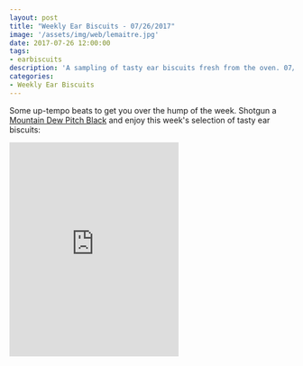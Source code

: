 ```yaml
---
layout: post
title: "Weekly Ear Biscuits - 07/26/2017"
image: '/assets/img/web/lemaitre.jpg'
date: 2017-07-26 12:00:00
tags:
- earbiscuits
description: 'A sampling of tasty ear biscuits fresh from the oven. 07/26/2017'
categories:
- Weekly Ear Biscuits
---
```


Some up-tempo beats to get you over the hump of the week. Shotgun a [Mountain Dew Pitch Black](http://mountaindew.wikia.com/wiki/Pitch_Black) and enjoy this week's selection of tasty ear biscuits:

<iframe src="https://open.spotify.com/embed/user/legendaryspork/playlist/7Dt8OxADmdEItB0SOc5COA" width="300" height="380" frameborder="0" allowtransparency="true"></iframe>